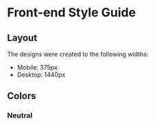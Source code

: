 # Front-end Style Guide

## Layout

The designs were created to the following widths:

- Mobile: 375px
- Desktop: 1440px

## Colors


### Neutral


